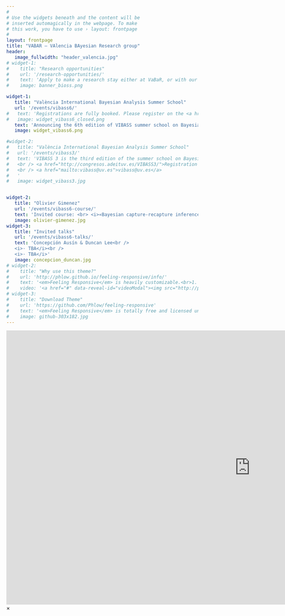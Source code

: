 ```yaml
---
#
# Use the widgets beneath and the content will be
# inserted automagically in the webpage. To make
# this work, you have to use › layout: frontpage
#
layout: frontpage
title: "VABAR – VAlencia BAyesian Research group"
header:
   image_fullwidth: "header_valencia.jpg"
# widget-1:
#    title: "Research opportunities"
#    url: '/research-opportunities/'
#    text: 'Apply to make a research stay either at VaBaR, or with our partners BioSS in Scotland.'
#    image: banner_bioss.png

widget-1:
   title: "València International Bayesian Analysis Summer School"
   url: '/events/vibass6/'
#   text: 'Registrations are fully booked. Please register on the <a href="https://congresos.adeituv.es/VIBASS6/">waiting list</a>.'
#   image: widget_vibass6_closed.png
   text: 'Announcing the 6th edition of VIBASS summer school on Bayesian Statistics to be held from 10 to 14 July 2023 in València (Spain).'
   image: widget_vibass6.png

#widget-2:
#   title: "València International Bayesian Analysis Summer School"
#   url: '/events/vibass3/'
#   text: 'VIBASS 3 is the third edition of the summer school on Bayesian Statistics to be held from 22nd until 26th July 2019 in València (Spain). VIBASS offers an opportunity to be introduced into the Bayesian reasoning without previous knowledge in the subject.
#   <br /> <a href="http://congresos.adeituv.es/VIBASS3/">Registration and call for papers</a>
#   <br /> <a href="mailto:vibass@uv.es">vibass@uv.es</a>
#   '
#   image: widget_vibass3.jpg


widget-2:
   title: "Olivier Gimenez"
   url: '/events/vibass6-course/'
   text: 'Invited course: <br> <i>«Bayesian capture-recapture inference with hidden Markov models»</i>'
   image: olivier-gimenez.jpg
widget-3:
   title: "Invited talks"
   url: '/events/vibass6-talks/'
   text: 'Concepción Ausín & Duncan Lee<br />
   <i>· TBA</i><br />
   <i>· TBA</i>'
   image: concepcion_duncan.jpg
# widget-2:
#    title: "Why use this theme?"
#    url: 'http://phlow.github.io/feeling-responsive/info/'
#    text: '<em>Feeling Responsive</em> is heavily customizable.<br>1. Language-Support :)<br>2. Optimized for speed and it&#39;s responsive.<br>3. Built on <a href="http://foundation.zurb.com/">Foundation Framework</a>.<br>4. Seven different Headers.<br>5. Customizable navigation, footer,...'
#    video: '<a href="#" data-reveal-id="videoModal"><img src="http://phlow.github.io/feeling-responsive/images/start-video-feeling-responsive-302x182.jpg" width="302" height="182" alt=""></a>'
# widget-3:
#    title: "Download Theme"
#    url: 'https://github.com/Phlow/feeling-responsive'
#    text: '<em>Feeling Responsive</em> is totally free and licensed under the MIT License. Make it your own and do with it what you want. Grab your copy or clone it at GitHub and start your website with it. Then tell me via Twitter <a href="http://twitter.com/phlow">@phlow</a>.'
#    image: github-303x182.jpg
---
```



<div id="videoModal" class="reveal-modal large" data-reveal="">
  <div class="flex-video widescreen vimeo" style="display: block;">
    <iframe width="1280" height="720" src="https://www.youtube.com/embed/3b5zCFSmVvU" frameborder="0" allowfullscreen></iframe>
  </div>
  <a class="close-reveal-modal">&#215;</a>
</div>

